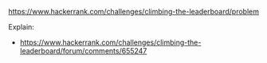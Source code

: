 https://www.hackerrank.com/challenges/climbing-the-leaderboard/problem

Explain:
- https://www.hackerrank.com/challenges/climbing-the-leaderboard/forum/comments/655247

